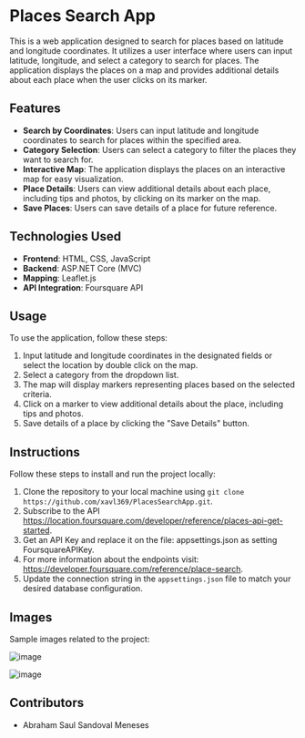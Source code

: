 # Places Search App

This is a web application designed to search for places based on latitude and longitude coordinates. It utilizes a user interface where users can input latitude, longitude, and select a category to search for places. The application displays the places on a map and provides additional details about each place when the user clicks on its marker.

## Features

- **Search by Coordinates**: Users can input latitude and longitude coordinates to search for places within the specified area.
- **Category Selection**: Users can select a category to filter the places they want to search for.
- **Interactive Map**: The application displays the places on an interactive map for easy visualization.
- **Place Details**: Users can view additional details about each place, including tips and photos, by clicking on its marker on the map.
- **Save Places**: Users can save details of a place for future reference.

## Technologies Used

- **Frontend**: HTML, CSS, JavaScript
- **Backend**: ASP.NET Core (MVC)
- **Mapping**: Leaflet.js
- **API Integration**: Foursquare API

## Usage

To use the application, follow these steps:

1. Input latitude and longitude coordinates in the designated fields or select the location by double click on the map.
2. Select a category from the dropdown list.
3. The map will display markers representing places based on the selected criteria.
4. Click on a marker to view additional details about the place, including tips and photos.
5. Save details of a place by clicking the "Save Details" button.

## Instructions

Follow these steps to install and run the project locally:
1. Clone the repository to your local machine using `git clone https://github.com/xavl369/PlacesSearchApp.git`.
2. Subscribe to the API https://location.foursquare.com/developer/reference/places-api-get-started.
3. Get an API Key and replace it on the file: appsettings.json as setting FoursquareAPIKey.
4. For more information about the endpoints visit: https://developer.foursquare.com/reference/place-search.
5. Update the connection string in the `appsettings.json` file to match your desired database configuration.


## Images

Sample images related to the project:

![image](https://github.com/xavl369/PlacesSearchApp/assets/31866236/1b36cc90-f34b-4155-b9e1-92ea11a625df)

![image](https://github.com/xavl369/PlacesSearchApp/assets/31866236/9f8ee3a8-f954-4dd5-aed0-8a2936e88b79)


## Contributors

- Abraham Saul Sandoval Meneses
